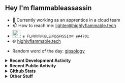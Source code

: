 ## Hey I'm flammableassassin

- 🔭 Currently working as an apprentice in a cloud team  
- 📫 How to reach me: [lighter@highlyflammable.tech](mailto:lighter@highlyflammable.tech?subject=Hello)
- <img src="https://discord.com/assets/2c21aeda16de354ba5334551a883b481.png" alt="drawing" width="25"/>: `♛ ᖴᒪᗩᙏᙏᗩᙖᒪᙓᗩSSᗩSSIᑎ® ♛#4701`
- 🌐 [highlyflammable.tech](https://highlyflammable.tech)

<!--START_SECTION:randomWord-->
- Random word of the day: [gipsology](https://www.wordnik.com/words/gipsology)
<!--END_SECTION:randomWord-->

<details>
  <summary><b>Recent Development Activity</b></summary>
  Doesn't record in dev containers
    <br> 
  
  <!--START_SECTION:waka-->

```text
No activity tracked
```

<!--END_SECTION:waka-->

</details>

<details>
  <summary><b>Recent Public Activity</b></summary>
    <br>

  <!--START_SECTION:activity-->
1. ❗️ Closed issue [#58](https://github.com/flamableassassin/status/issues/58) in [flamableassassin/status](https://github.com/flamableassassin/status)
2. 🗣 Commented on [#58](https://github.com/flamableassassin/status/issues/58) in [flamableassassin/status](https://github.com/flamableassassin/status)
3. ❗️ Opened issue [#58](https://github.com/flamableassassin/status/issues/58) in [flamableassassin/status](https://github.com/flamableassassin/status)
4. 🗣 Commented on [#57](https://github.com/flamableassassin/status/issues/57) in [flamableassassin/status](https://github.com/flamableassassin/status)
5. ❗️ Opened issue [#57](https://github.com/flamableassassin/status/issues/57) in [flamableassassin/status](https://github.com/flamableassassin/status)
  <!--END_SECTION:activity-->

</details>

<details>
  <summary><b>Github Stats</b></summary>
    <br>
    <p align="center">
      <img width="48%" src="https://github-readme-stats.vercel.app/api?username=flamableassassin&count_private=true&show_icons=true&theme=radical"/>
      <img width="48%" src="https://github-readme-streak-stats.herokuapp.com?user=flamableassassin&theme=neon-dark"/>
    </p>
  
</details>

<details>
  <summary><b>Other Stuff</b></summary>
  <br>
<a href="https://www.abuseipdb.com/user/67633" title="AbuseIPDB" alt="AbuseIPDB Contributor Badge">
	<img src="https://www.abuseipdb.com/contributor/67633.svg" style="width: 180px;">
</a>
  
</details>
